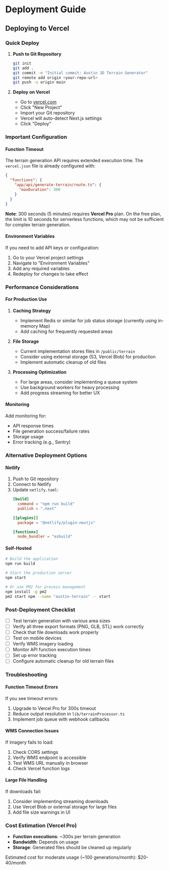 # Deployment Guide

## Deploying to Vercel

### Quick Deploy

1. **Push to Git Repository**
   ```bash
   git init
   git add .
   git commit -m "Initial commit: Austin 3D Terrain Generator"
   git remote add origin <your-repo-url>
   git push -u origin main
   ```

2. **Deploy on Vercel**
   - Go to [vercel.com](https://vercel.com)
   - Click "New Project"
   - Import your Git repository
   - Vercel will auto-detect Next.js settings
   - Click "Deploy"

### Important Configuration

#### Function Timeout

The terrain generation API requires extended execution time. The `vercel.json` file is already configured with:

```json
{
  "functions": {
    "app/api/generate-terrain/route.ts": {
      "maxDuration": 300
    }
  }
}
```

**Note**: 300 seconds (5 minutes) requires **Vercel Pro** plan. On the free plan, the limit is 10 seconds for serverless functions, which may not be sufficient for complex terrain generation.

#### Environment Variables

If you need to add API keys or configuration:

1. Go to your Vercel project settings
2. Navigate to "Environment Variables"
3. Add any required variables
4. Redeploy for changes to take effect

### Performance Considerations

#### For Production Use

1. **Caching Strategy**
   - Implement Redis or similar for job status storage (currently using in-memory Map)
   - Add caching for frequently requested areas

2. **File Storage**
   - Current implementation stores files in `/public/terrain`
   - Consider using external storage (S3, Vercel Blob) for production
   - Implement automatic cleanup of old files

3. **Processing Optimization**
   - For large areas, consider implementing a queue system
   - Use background workers for heavy processing
   - Add progress streaming for better UX

#### Monitoring

Add monitoring for:
- API response times
- File generation success/failure rates
- Storage usage
- Error tracking (e.g., Sentry)

### Alternative Deployment Options

#### Netlify

1. Push to Git repository
2. Connect to Netlify
3. Update `netlify.toml`:
   ```toml
   [build]
     command = "npm run build"
     publish = ".next"

   [[plugins]]
     package = "@netlify/plugin-nextjs"

   [functions]
     node_bundler = "esbuild"
   ```

#### Self-Hosted

```bash
# Build the application
npm run build

# Start the production server
npm start

# Or use PM2 for process management
npm install -g pm2
pm2 start npm --name "austin-terrain" -- start
```

### Post-Deployment Checklist

- [ ] Test terrain generation with various area sizes
- [ ] Verify all three export formats (PNG, GLB, STL) work correctly
- [ ] Check that file downloads work properly
- [ ] Test on mobile devices
- [ ] Verify WMS imagery loading
- [ ] Monitor API function execution times
- [ ] Set up error tracking
- [ ] Configure automatic cleanup for old terrain files

### Troubleshooting

#### Function Timeout Errors

If you see timeout errors:
1. Upgrade to Vercel Pro for 300s timeout
2. Reduce output resolution in `lib/terrainProcessor.ts`
3. Implement job queue with webhook callbacks

#### WMS Connection Issues

If imagery fails to load:
1. Check CORS settings
2. Verify WMS endpoint is accessible
3. Test WMS URL manually in browser
4. Check Vercel function logs

#### Large File Handling

If downloads fail:
1. Consider implementing streaming downloads
2. Use Vercel Blob or external storage for large files
3. Add file size warnings in UI

### Cost Estimation (Vercel Pro)

- **Function executions**: ~300s per terrain generation
- **Bandwidth**: Depends on usage
- **Storage**: Generated files should be cleaned up regularly

Estimated cost for moderate usage (~100 generations/month): $20-40/month

